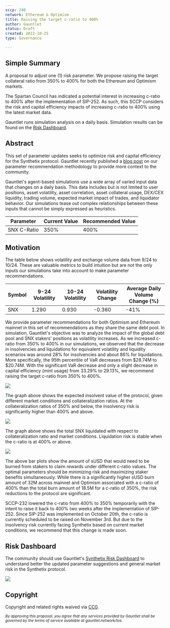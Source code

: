 ```yaml
---
sccp: 240
network: Ethereum & Optimism
title: Raising the target c-ratio to 400%
author: Gauntlet
status: Draft
created: 2022-10-25
type: Governance

---
```


## Simple Summary

A proposal to adjust one (1) risk parameter. We propose raising the target collateral ratio from 350% to 400% for both the Ethereum and Optimism markets.

The Spartan Council has indicated a potential interest in increasing c-ratio to 400% after the implementation of SIP-252. As such, this SCCP considers the risk and capital efficiency impacts of increasing c-ratio to 400% using the latest market data. 

Gauntlet runs simulation analysis on a daily basis. Simulation results can be found on the [Risk Dashboard](https://gov.gauntlet.network/synthetix). 

## Abstract



This set of parameter updates seeks to optimize risk and capital efficiency for the Synthetix protocol. Gauntlet recently published a [blog post](https://medium.com/gauntlet-networks/gauntlets-parameter-recommendation-methodology-8591478a0c1c) on our parameter recommendation methodology to provide more context to the community. 

Gauntlet's agent-based simulations use a wide array of varied input data that changes on a daily basis. This data includes but is not limited to user positions, asset volatility, asset correlation, asset collateral usage, DEX/CEX liquidity, trading volume, expected market impact of trades, and liquidator behavior. Our simulations tease out complex relationships between these inputs that cannot be simply expressed as heuristics.


| Parameter | Current Value | Recommended Value |
| -------- | -------- | -------- |
| SNX C-Ratio     | 350%     | 400%     |

## Motivation


The table below shows volatility and exchange volume data from 9/24 to 10/24. These are valuable metrics to build intuition but are not the only inputs our simulations take into account to make parameter recommendations. 

|Symbol| 9-24 Volatility| 10-24 Volatility| Volatility Change| Average Daily Volume Change (%)  |
| ------ | ---------------- | --------------- | ----------------- | ----------- |
| SNX   | 	  1.290     |  0.930  | 	-0.360   |   -41%   |

We provide parameter recommendations for both Optimism and Ethereum mainnet in this set of recommendations as they share the same debt pool. In simulation, Gauntlet's objective was to analyze the impact of the global debt pool and SNX stakers' positions as volatility increases. As we increased c-ratio from 350% to 400% in our simulations, we observed that the decrease in insolvencies and liquidations for equivalent volatility and liquidity scenarios was around 28% for insolvencies and about 86% for liquidations. More specifically, the 95th percentile of VaR decreases from $28.74M to $20.74M. With the significant VaR decrease and only a slight decrease in capital efficiency (mint usage) from 33.29% to 29.13%, we recommend raising the target c-ratio from 350% to 400%.

![](https://i.imgur.com/ra0XNU1.png)


The graph above shows the expected insolvent value of the protocol, given different market conditions and collateralization ratios. At the collateralization ratios of 350% and below, the insolvency risk is significantly higher than 400% and above.

![](https://i.imgur.com/keqpObk.png)



The graph above shows the total SNX liquidated with respect to collateralization ratio and market conditions. Liquidation risk is stable when the c-ratio is at 400% or above. 

![](https://i.imgur.com/kInELbv.png)

The above bar plots show the amount of sUSD that would need to be burned from stakers to claim rewards under different c-ratio values. The optimal parameters should be minimizing risk and maximizing staker benefits simultaneously. While there is a significantly higher sUSD burn amount of 32M across mainnet and Optimism associated with a c-ratio of 400% than the total burn amount of 18.5M for a c-ratio of 350%, the risk reductions to the protocol are significant.

SCCP-232 lowered the c-ratio from 400% to 350% temporarily with the intent to raise it back to 400% two weeks after the implementation of SIP-252. Since SIP-252 was implemented on October 20th, the c-ratio is currently scheduled to be raised on November 3rd. But due to the insolvency risk currently facing Synthetix based on current market conditions, we recommend that this change is made soon.

## Risk Dashboard



The community should use Gauntlet's [Synthetix Risk Dashboard](https://gov.gauntlet.network/synthetix) to understand better the updated parameter suggestions and general market risk in the Synthetix protocol. 

![](https://i.imgur.com/cJEID3k.png)

## Copyright



Copyright and related rights waived via [CC0](https://creativecommons.org/publicdomain/zero/1.0/).

*<sup>By approving this proposal, you agree that any services provided by Gauntlet shall be governed by the terms of service available at gauntlet.network/tos.<sup>*





